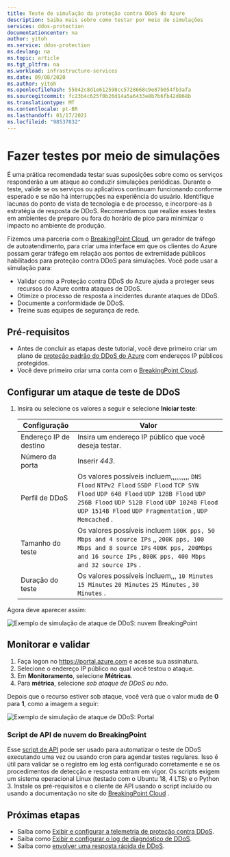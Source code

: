 ```yaml
---
title: Teste de simulação da proteção contra DDoS do Azure
description: Saiba mais sobre como testar por meio de simulações
services: ddos-protection
documentationcenter: na
author: yitoh
ms.service: ddos-protection
ms.devlang: na
ms.topic: article
ms.tgt_pltfrm: na
ms.workload: infrastructure-services
ms.date: 09/08/2020
ms.author: yitoh
ms.openlocfilehash: 55042c8d1e612598cc5728668c9e87b054fb3afa
ms.sourcegitcommit: fc23b4c625f0b26d14a5a6433e8b7b6fb42d868b
ms.translationtype: MT
ms.contentlocale: pt-BR
ms.lasthandoff: 01/17/2021
ms.locfileid: "98537832"
---
```

# <a name="test-through-simulations"></a>Fazer testes por meio de simulações

É uma prática recomendada testar suas suposições sobre como os serviços responderão a um ataque ao conduzir simulações periódicas. Durante o teste, valide se os serviços ou aplicativos continuam funcionando conforme esperado e se não há interrupções na experiência do usuário. Identifique lacunas do ponto de vista de tecnologia e de processo, e incorpore-as à estratégia de resposta de DDoS. Recomendamos que realize esses testes em ambientes de preparo ou fora do horário de pico para minimizar o impacto no ambiente de produção.

Fizemos uma parceria com o [BreakingPoint Cloud](https://www.ixiacom.com/products/breakingpoint-cloud), um gerador de tráfego de autoatendimento, para criar uma interface em que os clientes do Azure possam gerar tráfego em relação aos pontos de extremidade públicos habilitados para proteção contra DDoS para simulações. Você pode usar a simulação para:

- Validar como a Proteção contra DDoS do Azure ajuda a proteger seus recursos do Azure contra ataques de DDoS.
- Otimize o processo de resposta a incidentes durante ataques de DDoS.
- Documente a conformidade de DDoS.
- Treine suas equipes de segurança de rede.

## <a name="prerequisites"></a>Pré-requisitos

- Antes de concluir as etapas deste tutorial, você deve primeiro criar um plano de [proteção padrão do DDoS do Azure](manage-ddos-protection.md) com endereços IP públicos protegidos.
- Você deve primeiro criar uma conta com o [BreakingPoint Cloud](http://breakingpoint.cloud/). 

## <a name="configure-a-ddos-test-attack"></a>Configurar um ataque de teste de DDoS

1. Insira ou selecione os valores a seguir e selecione **Iniciar teste**:

    |Configuração        |Valor                                              |
    |---------      |---------                                          |
    |Endereço IP de destino           | Insira um endereço IP público que você deseja testar.                     |
    |Número da porta   | Inserir _443_.                       |
    |Perfil de DDoS | Os valores possíveis incluem,,,,,,,,,, `DNS Flood` `NTPv2 Flood` `SSDP Flood` `TCP SYN Flood` `UDP 64B Flood` `UDP 128B Flood` `UDP 256B Flood` `UDP 512B Flood` `UDP 1024B Flood` `UDP 1514B Flood` `UDP Fragmentation` , `UDP Memcached` .|
    |Tamanho do teste       | Os valores possíveis incluem `100K pps, 50 Mbps and 4 source IPs` ,, `200K pps, 100 Mbps and 8 source IPs` `400K pps, 200Mbps and 16 source IPs` , `800K pps, 400 Mbps and 32 source IPs` .                                  |
    |Duração do teste | Os valores possíveis incluem,,, `10 Minutes` `15 Minutes` `20 Minutes` `25 Minutes` , `30 Minutes` .|

Agora deve aparecer assim:

![Exemplo de simulação de ataque de DDoS: nuvem BreakingPoint](./media/ddos-attack-simulation/ddos-attack-simulation-example-1.png)

## <a name="monitor-and-validate"></a>Monitorar e validar

1. Faça logon no https://portal.azure.com e acesse sua assinatura.
1. Selecione o endereço IP público no qual você testou o ataque.
1. Em **Monitoramento**, selecione **Métricas**.
1. Para **métrica**, selecione _sob ataque de DDoS ou não_.

Depois que o recurso estiver sob ataque, você verá que o valor muda de **0** para **1**, como a imagem a seguir:

![Exemplo de simulação de ataque de DDoS: Portal](./media/ddos-attack-simulation/ddos-attack-simulation-example-2.png)

### <a name="breakingpoint-cloud-api-script"></a>Script de API de nuvem do BreakingPoint

Esse [script de API](https://github.com/Azure/Azure-Network-Security/tree/master/Azure%20DDoS%20Protection/Breaking%20Point%20SDK) pode ser usado para automatizar o teste de DDoS executando uma vez ou usando cron para agendar testes regulares. Isso é útil para validar se o registro em log está configurado corretamente e se os procedimentos de detecção e resposta entram em vigor. Os scripts exigem um sistema operacional Linux (testado com o Ubuntu 18, 4 LTS) e o Python 3. Instale os pré-requisitos e o cliente de API usando o script incluído ou usando a documentação no site do [BreakingPoint Cloud](http://breakingpoint.cloud/) .

## <a name="next-steps"></a>Próximas etapas

- Saiba como [Exibir e configurar a telemetria de proteção contra DDoS](telemetry.md).
- Saiba como [Exibir e configurar o log de diagnóstico de DDoS](diagnostic-logging.md).
- Saiba como [envolver uma resposta rápida de DDoS](ddos-rapid-response.md).
